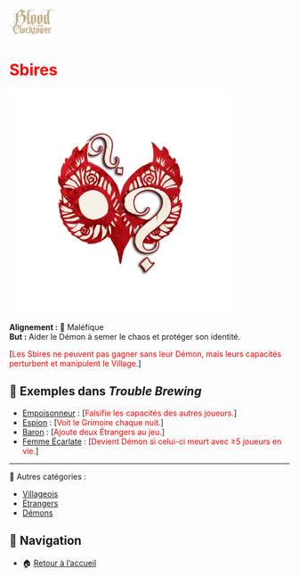 <p align="left">
  <a href="/botc-fr-bambi/">
    <img src="./images/logo.png" alt="Accueil BotC FR" width="80">
  </a>
</p>

# <span style="color:red">Sbires</span>  

![Sbires](./images/Generic_minion.png)  

**Alignement :** 🔴 Maléfique  
**But :** Aider le Démon à semer le chaos et protéger son identité.  

[<span style="color:red">Les Sbires ne peuvent pas gagner sans leur Démon, mais leurs capacités perturbent et manipulent le Village.</span>]   

## 📌 Exemples dans *Trouble Brewing*  
- [Empoisonneur](./trouble_brewing/empoisonneur.md) : [<span style="color:red">Falsifie les capacités des autres joueurs.</span>]    
- [Espion](./trouble_brewing/espion.md) : [<span style="color:red">Voit le Grimoire chaque nuit.</span>]    
- [Baron](./trouble_brewing/baron.md) : [<span style="color:red">Ajoute deux Étrangers au jeu.</span>]    
- [Femme Écarlate](./trouble_brewing/femme_ecarlate.md) : [<span style="color:red">Devient Démon si celui-ci meurt avec ≥5 joueurs en vie.</span>]    

---

🔗 Autres catégories :  
- [Villageois](/botc-fr-bambi/villageois.md)  
- [Étrangers](/botc-fr-bambi/etrangers.md)  
- [Démons](/botc-fr-bambi/demons.md)  

## 📂 Navigation 
- 🏠 [Retour à l’accueil](/botc-fr-bambi/)  
